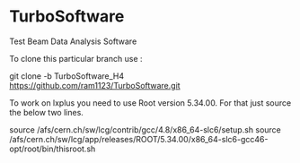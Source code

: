 TurboSoftware
=============

Test Beam Data Analysis Software

To clone this particular branch use :

git clone -b TurboSoftware_H4 https://github.com/ram1123/TurboSoftware.git

To work on lxplus you need to use Root version 5.34.00. For that just source the below two lines.

source /afs/cern.ch/sw/lcg/contrib/gcc/4.8/x86_64-slc6/setup.sh
source /afs/cern.ch/sw/lcg/app/releases/ROOT/5.34.00/x86_64-slc6-gcc46-opt/root/bin/thisroot.sh

